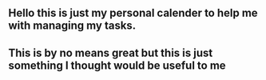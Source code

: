 ## Hello this is just my personal calender to help me with managing my tasks. 

## This is by no means great but this is just something I thought would be useful to me
